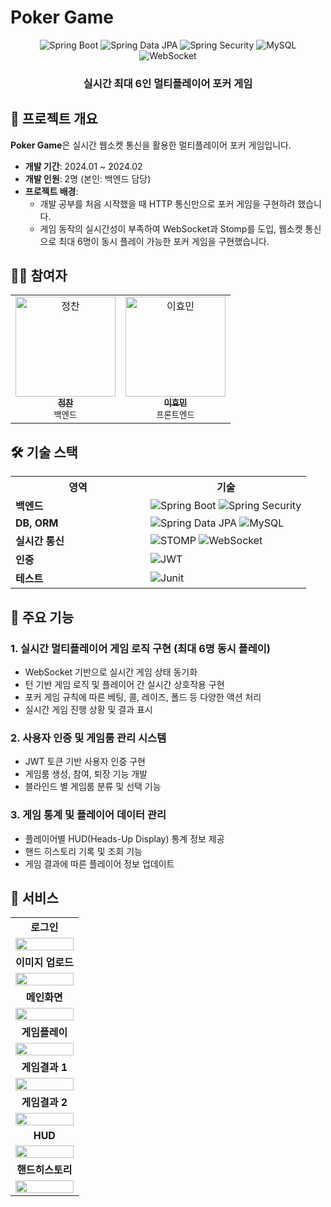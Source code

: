# Poker Game

<div align="center">
  
  <img src="https://img.shields.io/badge/Spring_Boot-6DB33F?style=for-the-badge&logo=springboot&logoColor=white" alt="Spring Boot">
  <img src="https://img.shields.io/badge/JPA-6DB33F?style=for-the-badge&logo=spring&logoColor=white" alt="Spring Data JPA">
  <img src="https://img.shields.io/badge/Spring_Security-6DB33F?style=for-the-badge&logo=docker&logoColor=white" alt="Spring Security">
  <img src="https://img.shields.io/badge/MySQL-4479A1?style=for-the-badge&logo=mysql&logoColor=white" alt="MySQL">
  <img src="https://img.shields.io/badge/WebSocket-010101?style=for-the-badge&logo=websocket&logoColor=white" alt="WebSocket">

<h3>실시간 최대 6인 멀티플레이어 포커 게임</h3>

</div>

## 📌 프로젝트 개요

**Poker Game**은 실시간 웹소켓 통신을 활용한 멀티플레이어 포커 게임입니다.

- **개발 기간**: 2024.01 ~ 2024.02
- **개발 인원**: 2명 (본인: 백엔드 담당)
- **프로젝트 배경**: 
  - 개발 공부를 처음 시작했을 때 HTTP 통신만으로 포커 게임을 구현하려 했습니다.
  - 게임 동작의 실시간성이 부족하여 WebSocket과 Stomp를 도입, 웹소켓 통신으로 최대 6명이 동시 플레이 가능한 포커 게임을 구현했습니다.

## 👨‍💻 참여자

<table>
  <tr>
    <td align="center">
      <a href="https://github.com/lushlife99">
        <img src="https://avatars.githubusercontent.com/lushlife99" width="160px" alt="정찬"/>
        <br />
        <sub><b>정찬</b></sub>
      </a>
      <br />
      <sub>백엔드</sub>
    </td>
    <td align="center">
      <a href="https://github.com/hyomin1">
        <img src="https://avatars.githubusercontent.com/hyomin1" width="160px" alt="이효민"/>
        <br />
        <sub><b>이효민</b></sub>
      </a>
      <br />
      <sub>프론트엔드</sub>
    </td>
  </tr>
</table>

## 🛠️ 기술 스택

<table>
  <tr>
    <th width="200">영역</th>
    <th>기술</th>
  </tr>
  <tr>
    <td><b>백엔드</b></td>
    <td>
      <img src="https://img.shields.io/badge/Spring_Boot-6DB33F?style=for-the-badge&logo=springboot&logoColor=white" alt="Spring Boot">
      <img src="https://img.shields.io/badge/Spring_Security-6DB33F?style=for-the-badge&logo=docker&logoColor=white" alt="Spring Security">
    </td>
  </tr>
  <tr>
    <td><b>DB, ORM</b></td>
    <td>
      <img src="https://img.shields.io/badge/JPA-6DB33F?style=for-the-badge&logo=spring&logoColor=white" alt="Spring Data JPA">
      <img src="https://img.shields.io/badge/MySQL-4479A1?style=for-the-badge&logo=mysql&logoColor=white" alt="MySQL">
    </td>
  </tr>
  <tr>
    <td><b>실시간 통신</b></td>
    <td>
      <img src="https://img.shields.io/badge/STOMP-010101?style=for-the-badge" alt="STOMP" />
      <img src="https://img.shields.io/badge/WebSocket-010101?style=for-the-badge" alt="WebSocket" />
    </td>
  </tr>
  <tr>
    <td><b>인증</b></td>
    <td>
      <img src="https://img.shields.io/badge/JWT-000000?style=flat-square&logo=json-web-tokens&logoColor=white" alt="JWT" />
    </td>
  </tr>
  <tr>
    <td><b>테스트</b></td>
    <td>
      <img src="https://img.shields.io/badge/JUnit-25A162?style=for-the-badge&logo=junit5&logoColor=white" alt="Junit" />
    </td>
  </tr>
</table>

## 🚀 주요 기능

### 1. 실시간 멀티플레이어 게임 로직 구현 (최대 6명 동시 플레이)

- WebSocket 기반으로 실시간 게임 상태 동기화
- 턴 기반 게임 로직 및 플레이어 간 실시간 상호작용 구현
- 포커 게임 규칙에 따른 베팅, 콜, 레이즈, 폴드 등 다양한 액션 처리
- 실시간 게임 진행 상황 및 결과 표시

### 2. 사용자 인증 및 게임룸 관리 시스템

- JWT 토큰 기반 사용자 인증 구현
- 게임룸 생성, 참여, 퇴장 기능 개발
- 블라인드 별 게임룸 분류 및 선택 기능

### 3. 게임 통계 및 플레이어 데이터 관리

- 플레이어별 HUD(Heads-Up Display) 통계 정보 제공
- 핸드 히스토리 기록 및 조회 기능
- 게임 결과에 따른 플레이어 정보 업데이트

## 📱 서비스

<table>
  <tr>
    <td align="center"><b>로그인</b></td>
  </tr>
  <tr>
    <td>
      <img width="100%" src="https://github.com/hyomin1/poker/assets/98298940/1fb29e2f-5ef1-47e7-976b-8e0ab52666e1"/>
    </td>
  </tr>
  
  <tr>
    <td align="center"><b>이미지 업로드</b></td>
  </tr>
  <tr>
    <td>
      <img width="100%" src="https://github.com/hyomin1/poker/assets/98298940/213257bb-5cd6-4ff2-b7f2-a087184f238f"/>
    </td>
  </tr>
  
  <tr>
    <td align="center"><b>메인화면</b></td>
  </tr>
  <tr>
    <td>
      <img width="100%" src="https://github.com/hyomin1/poker/assets/98298940/f093b095-fd50-48ca-baa8-dcab0c5fa3e1"/>
    </td>
  </tr>
  
  <tr>
    <td align="center"><b>게임플레이</b></td>
  </tr>
  <tr>
    <td>
      <img width="100%" src="https://github.com/hyomin1/poker/assets/98298940/ae2c5cc7-230f-4692-b27b-f8321e27aa74"/>
    </td>
  </tr>
  
  <tr>
    <td align="center"><b>게임결과 1</b></td>
  </tr>
  <tr>
    <td>
      <img width="100%" src="https://github.com/hyomin1/poker/assets/98298940/726b5241-5725-4911-8a65-c3741935c163"/>
    </td>
  </tr>
  
  <tr>
    <td align="center"><b>게임결과 2</b></td>
  </tr>
  <tr>
    <td>
      <img width="100%" src="https://github.com/hyomin1/poker/assets/98298940/566665aa-c14e-4d90-a427-acc76c4c2f64"/>
    </td>
  </tr>
  
  <tr>
    <td align="center"><b>HUD</b></td>
  </tr>
  <tr>
    <td>
      <img width="100%" src="https://github.com/hyomin1/poker/assets/98298940/f9768842-c59c-43be-84e5-03001602d415"/>
    </td>
  </tr>
  
  <tr>
    <td align="center"><b>핸드히스토리</b></td>
  </tr>
  <tr>
    <td>
      <img width="100%" src="https://github.com/hyomin1/poker/assets/98298940/34c25555-29bb-4299-b1f2-9af0e8116c60"/>
    </td>
  </tr>
</table>
